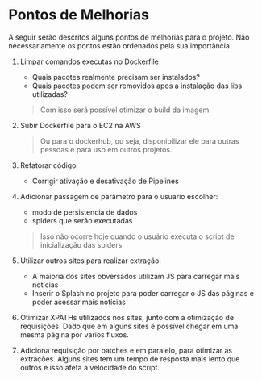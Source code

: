 # Pontos de Melhorias

A seguir serão descritos alguns pontos de melhorias para o projeto. Não necessariamente os pontos estão ordenados pela sua importância. 



1. Limpar comandos executas no Dockerfile
    * Quais pacotes realmente precisam ser instalados?
    * Quais pacotes podem ser removidos apos a instalação das libs utilizadas?
    
    > Com isso será possível otimizar o build da imagem. 
  
2. Subir Dockerfile para o EC2 na AWS
    > Ou para o dockerhub, ou seja, disponibilizar ele para outras pessoas e para uso em outros projetos.
 
3. Refatorar código:
   * Corrigir ativação e desativação de Pipelines

4. Adicionar passagem de parâmetro para o usuario escolher:
   * modo de persistencia de dados
   * spiders que serão executadas
   
   > Isso não ocorre hoje quando o usuário executa o script de inicialização das spiders

5. Utilizar outros sites para realizar extração:
   * A maioria dos sites obversados utilizam JS para carregar mais notícias
   * Inserir o Splash no projeto para poder carregar o JS das páginas e poder acessar mais notícias

6. Otimizar XPATHs utilizados nos sites, junto com a otimização de requisições. Dado que em alguns sites é possível chegar em uma mesma página por varíos fluxos. 

7. Adiciona requisição por batches e em paralelo, para otimizar as extrações. Alguns sites tem um tempo de resposta mais lento que outros e isso afeta a velocidade do script. 
